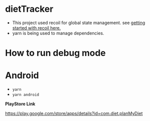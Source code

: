 # dietTracker

- This project used recoil for global state management. see [getting started  with recoil here.](https://recoiljs.org/docs/introduction/getting-started)
- yarn is being used to manage dependencies.

# How to run debug mode
# Android
- ```yarn```
- ```yarn android```


**PlayStore Link**

https://play.google.com/store/apps/details?id=com.diet.planMyDiet
